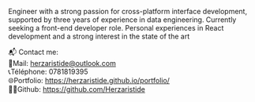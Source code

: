 Engineer with a strong passion for cross-platform interface development, supported by three years of experience in data engineering. Currently seeking a front-end developer role. Personal experiences in React development and a strong interest in the state of the art<br>

📬 Contact me:️<br>
📧Mail: herzaristide@outlook.com<br>
📞Téléphone: 0781819395<br>
🌐Portfolio: https://herzaristide.github.io/portfolio/<br>
👨‍💻Github: https://github.com/Herzaristide<br>

